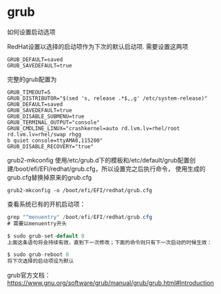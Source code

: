 grub
===============================
如何设置启动选项



RedHat设置以选择的启动项作为下次的默认启动项. 需要设置这两项
```
GRUB_DEFAULT=saved
GRUB_SAVEDEFAULT=true
```

完整的grub配置为
```
GRUB_TIMEOUT=5
GRUB_DISTRIBUTOR="$(sed 's, release .*$,,g' /etc/system-release)"
GRUB_DEFAULT=saved
GRUB_SAVEDEFAULT=true
GRUB_DISABLE_SUBMENU=true
GRUB_TERMINAL_OUTPUT="console"
GRUB_CMDLINE_LINUX="crashkernel=auto rd.lvm.lv=rhel/root rd.lvm.lv=rhel/swap rhgg
b quiet console=ttyAMA0,115200"
GRUB_DISABLE_RECOVERY="true"
```
grub2-mkconfig 使用/etc/grub.d下的模板和/etc/default/grub配置创建/boot/efi/EFI/redhat/grub.cfg，所以设置完之后执行命令， 使用生成的grub.cfg替换掉原来的grub.cfg
```
grub2-mkconfig -o /boot/efi/EFI/redhat/grub.cfg
```


查看系统已有的开机启动项：
```CS
grep "^menuentry" /boot/efi/EFI/redhat/grub.cfg
# 需要以menuentry开头

$ sudo grub-set-default 0
上面这条语句将会持续有效，直到下一次修改；下面的命令则只有下一次启动的时候生效：

$ sudo grub-reboot 0
将下次选择的启动项设为默认
```


grub官方文档：
https://www.gnu.org/software/grub/manual/grub/grub.html#Introduction